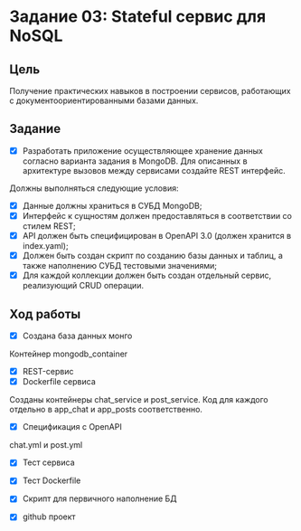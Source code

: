 # Задание 03: Stateful сервис для NoSQL
## Цель
Получение практических навыков в построении сервисов, работающих с документоориентированными базами данных.
## Задание
- [x] Разработать приложение осуществляющее хранение данных согласно варианта задания в MongoDB. Для описанных в архитектуре вызовов между сервисами создайте REST интерфейс.



Должны выполняться следующие условия:

- [x] Данные должны храниться в СУБД MongoDB;
- [x] Интерфейс к сущностям должен предоставляться в соответствии со стилем REST;
- [x] API должен быть специфицирован в OpenAPI 3.0 (должен хранится в index.yaml);
- [x] Должен быть создан скрипт по созданию базы данных и таблиц, а также
наполнению СУБД тестовыми значениями;
- [x] Для каждой коллекции должен быть создан отдельный сервис, реализующий
CRUD операции.

## Ход работы
- [x] Создана база данных монго

Контейнер mongodb_container

- [x] REST-сервис
- [x] Dockerfile сервиса

Созданы контейнеры chat_service и post_service. Код для каждого отдельно в app_chat и app_posts соответственно.

- [x] Cпецификация с OpenAPI

chat.yml и post.yml

- [x] Тест сервиса
- [x] Тест Dockerfile


- [x] Cкрипт для первичного наполнение БД
- [x] github проект